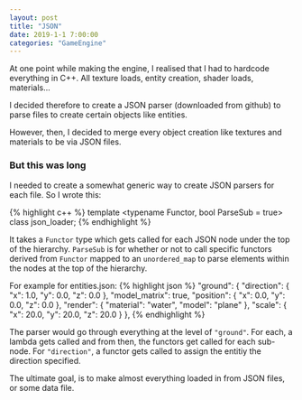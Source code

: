 ```yaml
---
layout: post
title: "JSON"
date: 2019-1-1 7:00:00
categories: "GameEngine"
---
```


At one point while making the engine, I realised that I had to hardcode everything in C++. All texture loads, entity creation, shader loads, materials...

I decided therefore to create a JSON parser (downloaded from github) to parse files to create certain objects like entities.

However, then, I decided to merge every object creation like textures and materials to be via JSON files.

### But this was long

I needed to create a somewhat generic way to create JSON parsers for each file. So I wrote this:

{% highlight c++ %}
template <typename Functor, bool ParseSub = true> class json_loader;
{% endhighlight %}

It takes a `Functor` type which gets called for each JSON node under the top of the hierarchy. `ParseSub` is for whether or not to call specific functors derived from `Functor` mapped to an `unordered_map` to parse elements within the nodes at the top of the hierarchy.

For example for entities.json:
{% highlight json %}
"ground": {
  "direction": {
    "x": 1.0,
    "y": 0.0,
    "z": 0.0
  },
  "model_matrix": true,
  "position": {
    "x": 0.0,
    "y": 0.0,
    "z": 0.0
  },
  "render": {
    "material":  "water",
    "model": "plane"
  },
  "scale": {
    "x": 20.0,
    "y": 20.0,
    "z": 20.0
  }
},
{% endhighlight %}

The parser would go through everything at the level of `"ground"`. For each, a lambda gets called and from then, the functors get called for each sub-node.
For `"direction"`, a functor gets called to assign the entitiy the direction specified.

The ultimate goal, is to make almost everything loaded in from JSON files, or some data file.